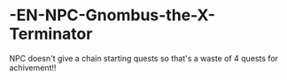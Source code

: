 # -EN-NPC-Gnombus-the-X-Terminator
NPC doesn't give a chain starting quests so that's a waste of 4 quests for achivement!!
